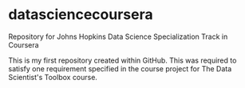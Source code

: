 # datasciencecoursera
Repository for Johns Hopkins Data Science Specialization Track in Coursera

This is my first repository created within GitHub. This was required to satisfy one requirement specified in the course project for The Data Scientist's Toolbox course.